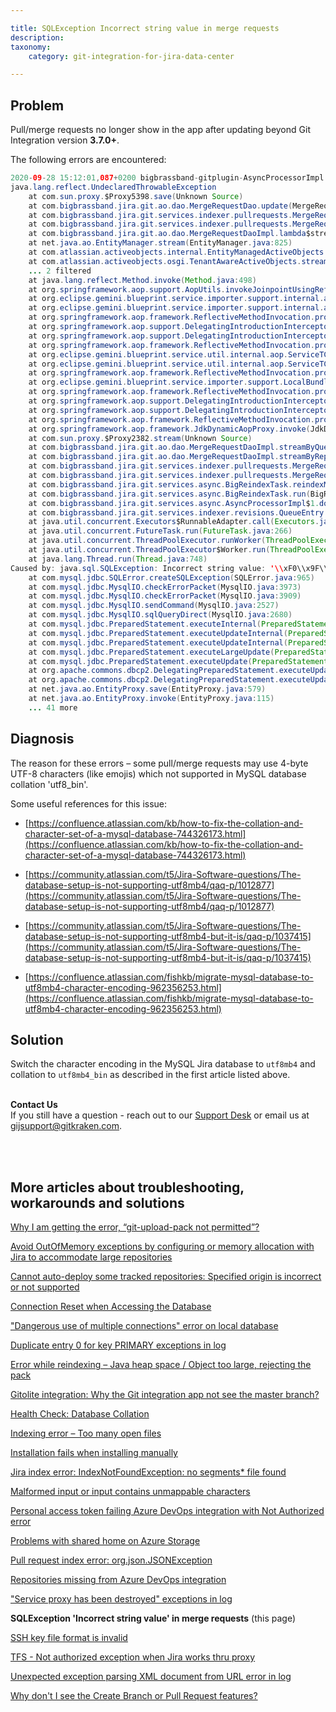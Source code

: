 ```yaml
---

title: SQLException Incorrect string value in merge requests
description:
taxonomy:
    category: git-integration-for-jira-data-center

---
```


<!-- TROUBLESHOOTING -->

## Problem

Pull/merge requests no longer show in the app after updating beyond Git Integration version **3.7.0+**.

The following errors are encountered:

```java
2020-09-28 15:12:01,087+0200 bigbrassband-gitplugin-AsyncProcessorImpl:thread - 0 ERROR      [c.b.j.g.services.async.BigReindexTask] Error retrieving merge/pull requests for repoId = 119
java.lang.reflect.UndeclaredThrowableException
	at com.sun.proxy.$Proxy5398.save(Unknown Source)
	at com.bigbrassband.jira.git.ao.dao.MergeRequestDao.update(MergeRequestDao.java:38)
	at com.bigbrassband.jira.git.services.indexer.pullrequests.MergeRequestRetrieverImpl.updateIfChanged(MergeRequestRetrieverImpl.java:185)
	at com.bigbrassband.jira.git.services.indexer.pullrequests.MergeRequestRetrieverImpl.lambda$updateMergeRequestsFull$2(MergeRequestRetrieverImpl.java:122)
	at com.bigbrassband.jira.git.ao.dao.MergeRequestDaoImpl.lambda$streamByQuery$1(MergeRequestDaoImpl.java:47)
	at net.java.ao.EntityManager.stream(EntityManager.java:825)
	at com.atlassian.activeobjects.internal.EntityManagedActiveObjects.stream(EntityManagedActiveObjects.java:164)
	at com.atlassian.activeobjects.osgi.TenantAwareActiveObjects.stream(TenantAwareActiveObjects.java:316)
	... 2 filtered
	at java.lang.reflect.Method.invoke(Method.java:498)
	at org.springframework.aop.support.AopUtils.invokeJoinpointUsingReflection(AopUtils.java:302)
	at org.eclipse.gemini.blueprint.service.importer.support.internal.aop.ServiceInvoker.doInvoke(ServiceInvoker.java:56)
	at org.eclipse.gemini.blueprint.service.importer.support.internal.aop.ServiceInvoker.invoke(ServiceInvoker.java:60)
	at org.springframework.aop.framework.ReflectiveMethodInvocation.proceed(ReflectiveMethodInvocation.java:179)
	at org.springframework.aop.support.DelegatingIntroductionInterceptor.doProceed(DelegatingIntroductionInterceptor.java:133)
	at org.springframework.aop.support.DelegatingIntroductionInterceptor.invoke(DelegatingIntroductionInterceptor.java:121)
	at org.springframework.aop.framework.ReflectiveMethodInvocation.proceed(ReflectiveMethodInvocation.java:179)
	at org.eclipse.gemini.blueprint.service.util.internal.aop.ServiceTCCLInterceptor.invokeUnprivileged(ServiceTCCLInterceptor.java:70)
	at org.eclipse.gemini.blueprint.service.util.internal.aop.ServiceTCCLInterceptor.invoke(ServiceTCCLInterceptor.java:53)
	at org.springframework.aop.framework.ReflectiveMethodInvocation.proceed(ReflectiveMethodInvocation.java:179)
	at org.eclipse.gemini.blueprint.service.importer.support.LocalBundleContextAdvice.invoke(LocalBundleContextAdvice.java:57)
	at org.springframework.aop.framework.ReflectiveMethodInvocation.proceed(ReflectiveMethodInvocation.java:179)
	at org.springframework.aop.support.DelegatingIntroductionInterceptor.doProceed(DelegatingIntroductionInterceptor.java:133)
	at org.springframework.aop.support.DelegatingIntroductionInterceptor.invoke(DelegatingIntroductionInterceptor.java:121)
	at org.springframework.aop.framework.ReflectiveMethodInvocation.proceed(ReflectiveMethodInvocation.java:179)
	at org.springframework.aop.framework.JdkDynamicAopProxy.invoke(JdkDynamicAopProxy.java:208)
	at com.sun.proxy.$Proxy2382.stream(Unknown Source)
	at com.bigbrassband.jira.git.ao.dao.MergeRequestDaoImpl.streamByQuery(MergeRequestDaoImpl.java:46)
	at com.bigbrassband.jira.git.ao.dao.MergeRequestDaoImpl.streamByRepoId(MergeRequestDaoImpl.java:37)
	at com.bigbrassband.jira.git.services.indexer.pullrequests.MergeRequestRetrieverImpl.updateMergeRequestsFull(MergeRequestRetrieverImpl.java:118)
	at com.bigbrassband.jira.git.services.indexer.pullrequests.MergeRequestRetrieverImpl.updateMergeRequests(MergeRequestRetrieverImpl.java:90)
	at com.bigbrassband.jira.git.services.async.BigReindexTask.reindexMergeRequests(BigReindexTask.java:245)
	at com.bigbrassband.jira.git.services.async.BigReindexTask.run(BigReindexTask.java:133)
	at com.bigbrassband.jira.git.services.async.AsyncProcessorImpl$1.doRun(AsyncProcessorImpl.java:86)
	at com.bigbrassband.jira.git.services.indexer.revisions.QueueEntry.run(QueueEntry.java:90)
	at java.util.concurrent.Executors$RunnableAdapter.call(Executors.java:511)
	at java.util.concurrent.FutureTask.run(FutureTask.java:266)
	at java.util.concurrent.ThreadPoolExecutor.runWorker(ThreadPoolExecutor.java:1149)
	at java.util.concurrent.ThreadPoolExecutor$Worker.run(ThreadPoolExecutor.java:624)
	at java.lang.Thread.run(Thread.java:748)
Caused by: java.sql.SQLException: Incorrect string value: '\\xF0\\x9F\\x8E\\x84 C...' for column 'TITLE' at row 1
	at com.mysql.jdbc.SQLError.createSQLException(SQLError.java:965)
	at com.mysql.jdbc.MysqlIO.checkErrorPacket(MysqlIO.java:3973)
	at com.mysql.jdbc.MysqlIO.checkErrorPacket(MysqlIO.java:3909)
	at com.mysql.jdbc.MysqlIO.sendCommand(MysqlIO.java:2527)
	at com.mysql.jdbc.MysqlIO.sqlQueryDirect(MysqlIO.java:2680)
	at com.mysql.jdbc.PreparedStatement.executeInternal(PreparedStatement.java:1858)
	at com.mysql.jdbc.PreparedStatement.executeUpdateInternal(PreparedStatement.java:2079)
	at com.mysql.jdbc.PreparedStatement.executeUpdateInternal(PreparedStatement.java:2013)
	at com.mysql.jdbc.PreparedStatement.executeLargeUpdate(PreparedStatement.java:5104)
	at com.mysql.jdbc.PreparedStatement.executeUpdate(PreparedStatement.java:1998)
	at org.apache.commons.dbcp2.DelegatingPreparedStatement.executeUpdate(DelegatingPreparedStatement.java:98)
	at org.apache.commons.dbcp2.DelegatingPreparedStatement.executeUpdate(DelegatingPreparedStatement.java:98)
	at net.java.ao.EntityProxy.save(EntityProxy.java:579)
	at net.java.ao.EntityProxy.invoke(EntityProxy.java:115)
	... 41 more
```

## Diagnosis

The reason for these errors – some pull/merge requests may use 4-byte UTF-8 characters (like emojis) which not supported in MySQL database collation 'utf8\_bin'.

Some useful references for this issue:

*   [https://confluence.atlassian.com/kb/how-to-fix-the-collation-and-character-set-of-a-mysql-database-744326173.html](https://confluence.atlassian.com/kb/how-to-fix-the-collation-and-character-set-of-a-mysql-database-744326173.html)

*   [https://community.atlassian.com/t5/Jira-Software-questions/The-database-setup-is-not-supporting-utf8mb4/qaq-p/1012877](https://community.atlassian.com/t5/Jira-Software-questions/The-database-setup-is-not-supporting-utf8mb4/qaq-p/1012877)

*   [https://community.atlassian.com/t5/Jira-Software-questions/The-database-setup-is-not-supporting-utf8mb4-but-it-is/qaq-p/1037415](https://community.atlassian.com/t5/Jira-Software-questions/The-database-setup-is-not-supporting-utf8mb4-but-it-is/qaq-p/1037415)

*   [https://confluence.atlassian.com/fishkb/migrate-mysql-database-to-utf8mb4-character-encoding-962356253.html](https://confluence.atlassian.com/fishkb/migrate-mysql-database-to-utf8mb4-character-encoding-962356253.html)


## Solution

Switch the character encoding in the MySQL Jira database to `utf8mb4` and collation to `utf8mb4_bin` as described in the first article listed above.

<br>

<div class="bbb-callout bbb--info">
    <div class="irow">
    <div class="ilogobox">
        <span class="logoimg"></span>
    </div>
    <div class="imsgbox">
        <b>Contact Us</b><br>
        If you still have a question - reach out to our <a href='https://help.gitkraken.com/git-integration-for-jira-data-center/gij-self-hosted-contact-support/'>Support Desk</a> or email us at <a href='gijsupport@gitkraken.com'>gijsupport@gitkraken.com</a>.
    </div>
    </div>
</div>
<br>

<p>&nbsp;</p>

## More articles about troubleshooting, workarounds and solutions

[Why I am getting the error, “git-upload-pack not permitted”?](/git-integration-for-jira-data-center/why-i-am-getting-the-error-git-upload-pack-not-permitted-gij-self-managed/)

[Avoid OutOfMemory exceptions by configuring or memory allocation with Jira to accommodate large repositories](/git-integration-for-jira-data-center/avoid-outofmemory-exceptions-by-configuring-or-memory-allocation-with-jira-to-accommodate-large-repositories-gij-self-managed)

[Cannot auto-deploy some tracked repositories: Specified origin is incorrect or not supported](/git-integration-for-jira-data-center/Cannot-auto-deploy-some-tracked-repositories-gij-self-managed)

[Connection Reset when Accessing the Database](/git-integration-for-jira-data-center/Connection-reset-when-accessing-the-database-gij-self-managed)

["Dangerous use of multiple connections" error on local database](/git-integration-for-jira-data-center/Dangerous-use-of-multiple-connections-error-on-local-database-gij-self-managed)

[Duplicate entry 0 for key PRIMARY exceptions in log](/git-integration-for-jira-data-center/Duplicate-entry-0-for-key-PRIMARY-exceptions-in-log-gij-self-managed)

[Error while reindexing – Java heap space / Object too large, rejecting the pack](/git-integration-for-jira-data-center/Error-while-reindexing-Java-heap-space-Object-too-large,-rejecting-the-pack-gij-self-managed)

[Gitolite integration: Why the Git integration app not see the master branch?](/git-integration-for-jira-data-center/Gitolite-integration--why-the-Git-integration-app-not-see-the-master-branch-gij-self-managed)

[Health Check: Database Collation](/git-integration-for-jira-data-center/Health-check--database-collation-gij-self-managed)

[Indexing error – Too many open files](/git-integration-for-jira-data-center/Indexing-error-Too-many-open-files-gij-self-managed)

[Installation fails when installing manually](/git-integration-for-jira-data-center/Installation-fails-when-installing-manually-gij-self-managed)

[Jira index error: IndexNotFoundException: no segments* file found](/git-integration-for-jira-data-center/Jira-index-error--IndexNotFoundException--no-segments-file-found)

[Malformed input or input contains unmappable characters](/git-integration-for-jira-data-center/Malformed-input-or-input-contains-unmappable-characters-gij-self-managed)

[Personal access token failing Azure DevOps integration with Not Authorized error](/git-integration-for-jira-data-center/Personal-access-token-failing-azure-devops-integration-with-Not-Authorized-error-gij-self-managed)

[Problems with shared home on Azure Storage](/git-integration-for-jira-data-center/Problems-with-shared-home-on-azure-storage-gij-self-managed)

[Pull request index error: org.json.JSONException](/git-integration-for-jira-data-center/Pull-request-index-error--JSONException-gij-self-managed)

[Repositories missing from Azure DevOps integration](/git-integration-for-jira-data-center/Repositories-missing-from-azure-devops-integration-gij-self-managed)

["Service proxy has been destroyed" exceptions in log](/git-integration-for-jira-data-center/service-proxy-has-been-destroyed-exceptions-in-log-gij-self-managed)

**SQLException 'Incorrect string value' in merge requests** (this page)

[SSH key file format is invalid](/git-integration-for-jira-data-center/ssh-key-file-format-is-invalid-gij-self-managed)

[TFS - Not authorized exception when Jira works thru proxy](/git-integration-for-jira-data-center/tfs-not-authorized-exception-when-jira-works-thru-proxy-gij-self-managed)

[Unexpected exception parsing XML document from URL error in log](/git-integration-for-jira-data-center/Unexpected-exception-parsing-XML-document-from-URL-error-in-log-gij-self-managed)

[Why don't I see the Create Branch or Pull Request features?](/git-integration-for-jira-data-center/why-dont-i-see-the-create-branch-or-pull-request-features-gij-self-managed)

<br>
<br>

